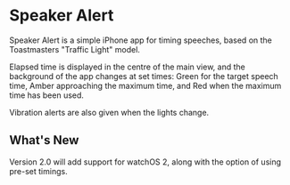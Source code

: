 # Speaker Alert

Speaker Alert is a simple iPhone app for timing speeches, based on the Toastmasters "Traffic Light" model.

Elapsed time is displayed in the centre of the main view, and the background of the app changes at set times: Green for the target speech time, Amber approaching the maximum time, and Red when the maximum time has been used.

Vibration alerts are also given when the lights change.

## What's New

Version 2.0 will add support for watchOS 2, along with the option of using pre-set timings.